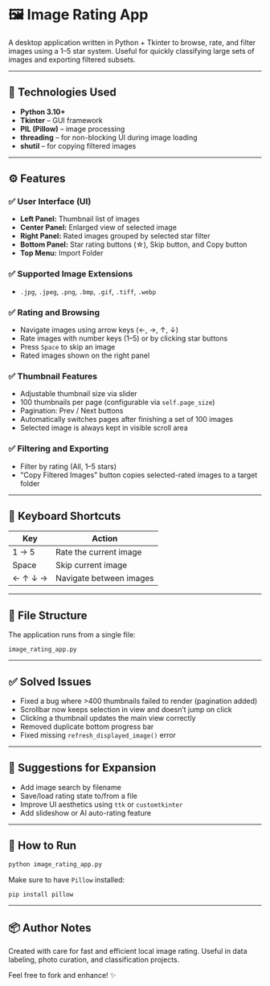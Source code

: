 # 🖼️ Image Rating App

A desktop application written in Python + Tkinter to browse, rate, and filter images using a 1–5 star system. Useful for quickly classifying large sets of images and exporting filtered subsets.

---

## 🔧 Technologies Used

- **Python 3.10+**
- **Tkinter** – GUI framework
- **PIL (Pillow)** – image processing
- **threading** – for non-blocking UI during image loading
- **shutil** – for copying filtered images

---

## ⚙️ Features

### ✅ User Interface (UI)

- **Left Panel:** Thumbnail list of images
- **Center Panel:** Enlarged view of selected image
- **Right Panel:** Rated images grouped by selected star filter
- **Bottom Panel:** Star rating buttons (☆), Skip button, and Copy button
- **Top Menu:** Import Folder

### ✅ Supported Image Extensions

- `.jpg`, `.jpeg`, `.png`, `.bmp`, `.gif`, `.tiff`, `.webp`

### ✅ Rating and Browsing

- Navigate images using arrow keys (←, →, ↑, ↓)
- Rate images with number keys (1–5) or by clicking star buttons
- Press `Space` to skip an image
- Rated images shown on the right panel

### ✅ Thumbnail Features

- Adjustable thumbnail size via slider
- 100 thumbnails per page (configurable via `self.page_size`)
- Pagination: Prev / Next buttons
- Automatically switches pages after finishing a set of 100 images
- Selected image is always kept in visible scroll area

### ✅ Filtering and Exporting

- Filter by rating (All, 1–5 stars)
- "Copy Filtered Images" button copies selected-rated images to a target folder

---

## 🔑 Keyboard Shortcuts

| Key            | Action                       |
|----------------|------------------------------|
| 1 → 5          | Rate the current image       |
| Space          | Skip current image           |
| ← ↑ ↓ →        | Navigate between images      |

---

## 📁 File Structure

The application runs from a single file:

```
image_rating_app.py
```

---

## ✅ Solved Issues

- Fixed a bug where >400 thumbnails failed to render (pagination added)
- Scrollbar now keeps selection in view and doesn’t jump on click
- Clicking a thumbnail updates the main view correctly
- Removed duplicate bottom progress bar
- Fixed missing `refresh_displayed_image()` error

---

## 🚀 Suggestions for Expansion

- Add image search by filename
- Save/load rating state to/from a file
- Improve UI aesthetics using `ttk` or `customtkinter`
- Add slideshow or AI auto-rating feature

---

## 🧪 How to Run

```bash
python image_rating_app.py
```

Make sure to have `Pillow` installed:

```bash
pip install pillow
```

---

## 📦 Author Notes

Created with care for fast and efficient local image rating. Useful in data labeling, photo curation, and classification projects.

Feel free to fork and enhance! ✨